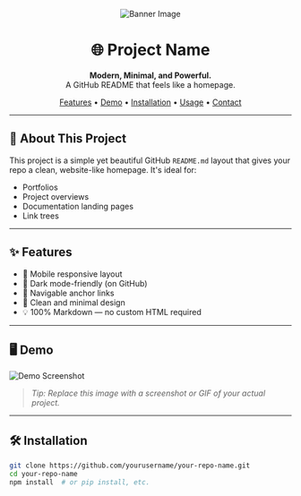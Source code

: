 <!-- Banner / Hero Section -->
<p align="center">
  <img src="https://via.placeholder.com/1200x300?text=Your+Project+Name+Here" alt="Banner Image" />
</p>

<h1 align="center">🌐 Project Name</h1>

<p align="center">
  <strong>Modern, Minimal, and Powerful.</strong><br>
  A GitHub README that feels like a homepage.
</p>

<p align="center">
  <a href="#features">Features</a> •
  <a href="#demo">Demo</a> •
  <a href="#installation">Installation</a> •
  <a href="#usage">Usage</a> •
  <a href="#contact">Contact</a>
</p>

---

## 🚀 About This Project

This project is a simple yet beautiful GitHub `README.md` layout that gives your repo a clean, website-like homepage. It's ideal for:
- Portfolios
- Project overviews
- Documentation landing pages
- Link trees

---

## ✨ Features

- 📱 Mobile responsive layout
- 🌙 Dark mode-friendly (on GitHub)
- 🔗 Navigable anchor links
- 🧼 Clean and minimal design
- 💡 100% Markdown — no custom HTML required

---

## 🖥️ Demo

![Demo Screenshot](https://via.placeholder.com/1000x600?text=Demo+Screenshot)

> _Tip: Replace this image with a screenshot or GIF of your actual project._

---

## 🛠️ Installation

```bash
git clone https://github.com/yourusername/your-repo-name.git
cd your-repo-name
npm install  # or pip install, etc.

